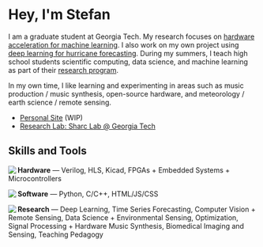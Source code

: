 # Hey, I'm Stefan

I am a graduate student at Georgia Tech. My research focuses on [hardware acceleration for machine learning](https://sharclab.ece.gatech.edu/research/). I also work on my own project using [deep learning for hurricane forecasting](https://github.com/stormalytics/hurricane-forecasting). During my summers, I teach high school students scientific computing, data science, and machine learning as part of their [research program](https://www.ahschool.com/broward-campus).

In my own time, I like learning and experimenting in areas such as music production / music synthesis, open-source hardware, and meteorology / earth science / remote sensing.

- [Personal Site](https://stefanabikaram.com/) (WIP)
- [Research Lab: Sharc Lab @ Georgia Tech](https://sharclab.ece.gatech.edu/)

## Skills and Tools


<img src="./expansion_board.ico"  align="left">

**Hardware** — Verilog, HLS, Kicad, FPGAs + Embedded Systems + Microcontrollers

<img src="./grpconv_100.ico" align="left">

**Software** — Python, C/C++, HTML/JS/CSS

<img src="./explorer_103.ico" align="left">

**Research** — Deep Learning, Time Series Forecasting, Computer Vision + Remote Sensing, Data Science + Environmental Sensing, Optimization, Signal Processing + Hardware Music Synthesis, Biomedical Imaging and Sensing, Teaching Pedagogy
